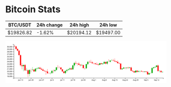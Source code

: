 # Bitcoin Stats

BTC/USDT|24h change|24h high|24h low|
|---|---|---|---|
|$19826.82|-1.62%|$20194.12|$19497.00|

<img src="./chart.svg">

